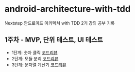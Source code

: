 # android-architecture-with-tdd
Nextstep 안드로이드 아키텍쳐 with TDD 2기 강의 공부 기록

## 1주차 - MVP, 단위 테스트, UI 테스트
- 1단계: 숫자 클릭 [코드리뷰](https://github.com/next-step/android-calculator-mvc/pull/17)
- 2단계: 모듈 분리 [코드리뷰](https://github.com/next-step/android-calculator-mvc/pull/48)
- 3단계: 문자열 계산기 [코드리뷰](https://github.com/next-step/android-calculator-mvc/pull/72)
